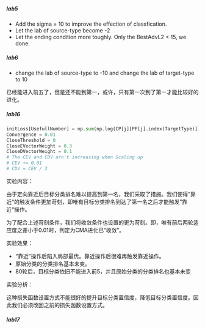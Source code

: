 ##### lab5

- Add the sigma = 10 to improve the effection of classfication.
- Let the lab of source-type become -2
- Let the ending condition more toughly. Only the BestAdvL2 < 15, we done.

##### lab6

- change the lab of source-type to -10 and change the lab of target-type to 10

已经能进入前五了，但是还不能到第一，或许，只有第一次到了第一才能比较好的进化。

##### lab16

```python
initLoss[UsefullNumber] = np.sum(np.log(CP[j][PP[j].index(TargetType)])-np.log(CP[j]))
Convergence = 0.01
CloseThreshold = 0
CloseEVectorWeight = 0.3
CloseDVectorWeight = 0.1
# The CEV and CDV arn't increasing when Scaling up 
# CEV += 0.01
# CDV = CEV / 3
```

实验内容：

​	由于定向靠近后目标分类排名难以提高到第一名，我们采取了措施。我们使得”靠近“的触发条件更加苛刻，即唯有目标分类排名到达了第一名之后才能触发”靠近“操作。

​	为了配合上述苛刻条件，我们将收敛条件也设置的更为苛刻。即，唯有前后两轮适应度之差小于0.01时，判定为CMA进化已“收敛”。

实验效果：

- “靠近”操作后陷入局部最优。靠近操作后很难再触发靠近操作。
- 原始分类的分类排名基本未变。
- 80轮后，目标分类依旧不能进入前5，并且原始分类的分类排名也基本未变

实验分析：

​	这种损失函数设置方式不能很好的提升目标分类置信度，降低目标分类置信度。因此我们必须改回之前的损失函数设置方式。


##### lab17
